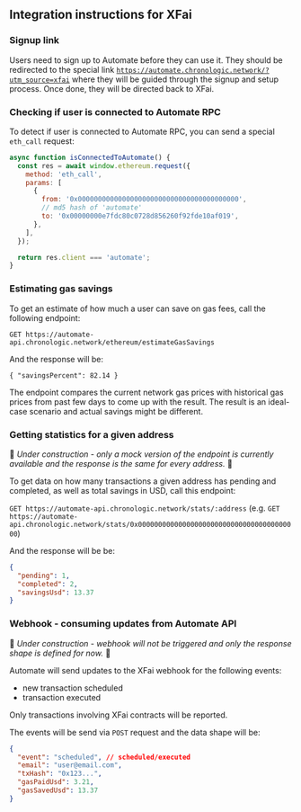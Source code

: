 ## Integration instructions for XFai

### Signup link

Users need to sign up to Automate before they can use it. They should be redirected to the special link [`https://automate.chronologic.network/?utm_source=xfai`](https://automate.chronologic.network/?utm_source=xfai) where they will be guided through the signup and setup process. Once done, they will be directed back to XFai.

### Checking if user is connected to Automate RPC

To detect if user is connected to Automate RPC, you can send a special `eth_call` request:

```js
async function isConnectedToAutomate() {
  const res = await window.ethereum.request({
    method: 'eth_call',
    params: [
      {
        from: '0x0000000000000000000000000000000000000000',
        // md5 hash of 'automate'
        to: '0x00000000e7fdc80c0728d856260f92fde10af019',
      },
    ],
  });

  return res.client === 'automate';
}
```

### Estimating gas savings

To get an estimate of how much a user can save on gas fees, call the following endpoint:

`GET https://automate-api.chronologic.network/ethereum/estimateGasSavings`

And the response will be:

`{ "savingsPercent": 82.14 }`

The endpoint compares the current network gas prices with historical gas prices from past few days to come up with the result. The result is an ideal-case scenario and actual savings might be different.

### Getting statistics for a given address

🚧 _Under construction - only a mock version of the endpoint is currently available and the response is the same for every address._ 🚧

To get data on how many transactions a given address has pending and completed, as well as total savings in USD, call this endpoint:

`GET https://automate-api.chronologic.network/stats/:address` (e.g. `GET https://automate-api.chronologic.network/stats/0x0000000000000000000000000000000000000000`)

And the response will be be:

```json
{
  "pending": 1,
  "completed": 2,
  "savingsUsd": 13.37
}
```

### Webhook - consuming updates from Automate API

🚧 _Under construction - webhook will not be triggered and only the response shape is defined for now._ 🚧

Automate will send updates to the XFai webhook for the following events:

- new transaction scheduled
- transaction executed

Only transactions involving XFai contracts will be reported.

The events will be send via `POST` request and the data shape will be:

```json
{
  "event": "scheduled", // scheduled/executed
  "email": "user@email.com",
  "txHash": "0x123...",
  "gasPaidUsd": 3.21,
  "gasSavedUsd": 13.37
}
```
